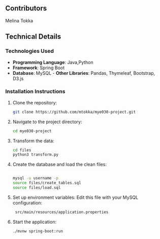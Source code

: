 ## Contributors

Melina Tokka


## Technical Details
### Technologies Used
- **Programming Language**: Java,Python
- **Framework**:  Spring Boot
- **Database**: MySQL
\- **Other Libraries**: Pandas, Thymeleaf, Bootstrap, D3.js



### Installation Instructions
1. Clone the repository:
   ```bash
   git clone https://github.com/mtokka/mye030-project.git
2. Navigate to the project directory:
      ```bash
   cd mye030-project

3. Transform the data:
      ```bash
   cd files
   python3 transform.py
      
4. Create the database and load the clean files:
      ```bash
      
   mysql -u username -p
   source files/create_tables.sql
   source files/load.sql
      
5. Set up environment variables:
   Edit this file with your MySQL configuration:
   ```bash
    src/main/resources/application.properties

6. Start the application:
      ```bash
   ./mvnw spring-boot:run
